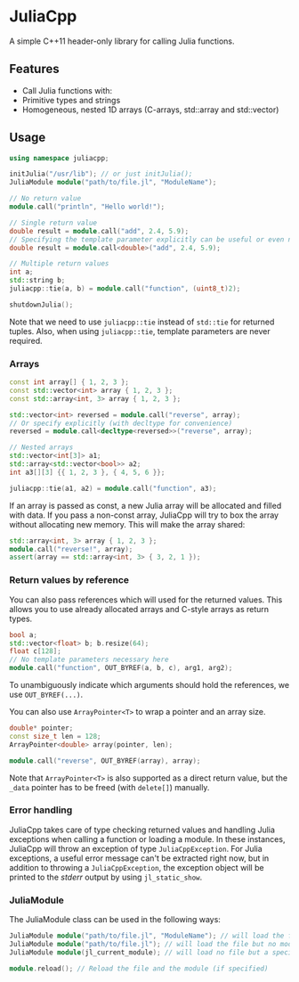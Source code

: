 # JuliaCpp
A simple C++11 header-only library for calling Julia functions.

## Features
- Call Julia functions with:
 - Primitive types and strings
 - Homogeneous, nested 1D arrays (C-arrays, std::array and std::vector)

## Usage
```c++
using namespace juliacpp;

initJulia("/usr/lib"); // or just initJulia();
JuliaModule module("path/to/file.jl", "ModuleName");

// No return value
module.call("println", "Hello world!");

// Single return value
double result = module.call("add", 2.4, 5.9);
// Specifying the template parameter explicitly can be useful or even necessary in some cases
double result = module.call<double>("add", 2.4, 5.9);

// Multiple return values
int a;
std::string b;
juliacpp::tie(a, b) = module.call("function", (uint8_t)2);

shutdownJulia();
```
Note that we need to use `juliacpp::tie` instead of `std::tie` for returned tuples.
Also, when using `juliacpp::tie`, template parameters are never required.
### Arrays
```c++
const int array[] { 1, 2, 3 };
const std::vector<int> array { 1, 2, 3 };
const std::array<int, 3> array { 1, 2, 3 };

std::vector<int> reversed = module.call("reverse", array);
// Or specify explicitly (with decltype for convenience)
reversed = module.call<decltype<reversed>>("reverse", array);

// Nested arrays
std::vector<int[3]> a1;
std::array<std::vector<bool>> a2;
int a3[][3] {{ 1, 2, 3 }, { 4, 5, 6 }};

juliacpp::tie(a1, a2) = module.call("function", a3);

```
If an array is passed as const, a new Julia array will be allocated and filled with data.
If you pass a non-const array, JuliaCpp will try to box the array without allocating new memory. This will make the array shared:
```c++
std::array<int, 3> array { 1, 2, 3 };
module.call("reverse!", array);
assert(array == std::array<int, 3> { 3, 2, 1 });
```

### Return values by reference
You can also pass references which will used for the returned values.
This allows you to use already allocated arrays and C-style arrays as return types.
```c++
bool a;
std::vector<float> b; b.resize(64);
float c[128];
// No template parameters necessary here
module.call("function", OUT_BYREF(a, b, c), arg1, arg2);
```
To unambiguously indicate which arguments should hold the references, we use `OUT_BYREF(...)`.

You can also use `ArrayPointer<T>` to wrap a pointer and an array size.
```c++
double* pointer;
const size_t len = 128;
ArrayPointer<double> array(pointer, len);

module.call("reverse", OUT_BYREF(array), array);
```
Note that `ArrayPointer<T>` is also supported as a direct return value, but the `_data` pointer has to be freed (with `delete[]`) manually.

### Error handling
JuliaCpp takes care of type checking returned values and handling Julia exceptions when calling a function or loading a module. In these instances, JuliaCpp will throw an exception of type `JuliaCppException`.
For Julia exceptions, a useful error message can't be extracted right now, but in addition to throwing a `JuliaCppException`, the exception object will be printed to the *stderr* output by using `jl_static_show`.

### JuliaModule
The JuliaModule class can be used in the following ways:
```c++
JuliaModule module("path/to/file.jl", "ModuleName"); // will load the file and the module
JuliaModule module("path/to/file.jl"); // will load the file but no module
JuliaModule module(jl_current_module); // will load no file but a specific jl_module_t*

module.reload(); // Reload the file and the module (if specified)
```
